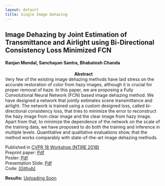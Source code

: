 ```yaml
---
layout: default
title: Single Image Dehazing
---
```


## Image Dehazing by Joint Estimation of Transmittance and Airlight using Bi-Directional Consistency Loss Minimized FCN

#### Ranjan Mondal, Sanchayan Santra, Bhabatosh Chanda
<!-- <div class="row"> -->
<!--    <div class="col-xs-6"> -->
<!--    <img src="{{ site.baseurl }}/public/haze_image/Oberfallenberg_input.jpg" alt="input image"/> -->
<!--    </div> -->
<!--    <div class="col-xs-6"> -->
<!--    <img src="results/Oberfallenberg_our.jpg" alt="output image"/> -->
<!--    </div> -->
   
<!--    <div class="col-xs-6"> -->
<!--    <img src="{{ site.baseurl }}/public/haze_image/fog_on_the_bay_input.jpg" alt="input image"/> -->
<!--    </div> -->
<!--    <div class="col-xs-6"> -->
<!--    <img src="results/fog_on_the_bay_our.jpg" alt="output image"/> -->
<!--    </div> -->
<!-- </div> -->

<center><b>Abstract</b></center>
Very few of the existing image dehazing methods have laid stress on the accurate restoration of color from hazy images, although it is crucial for proper removal of haze. In this paper, we are proposing a Fully Convolutional Neural Network (FCN) based image dehazing method. We have designed a network that jointly estimates scene transmittance and airlight. The network is trained using a custom designed loss, called bi-directional consistency loss, that tries to minimize the error to reconstruct the hazy image from clear image and the clear image from hazy image. Apart from that, to minimize the dependence of the network on the scale of the training data, we have proposed to do both the training and inference in multiple levels. Quantitative and qualitative evaluations show, that the method works comparably with state-of-the-art image dehazing methods.


Published in [CVPR 18 Workshop (NTIRE 2018)](http://openaccess.thecvf.com/content_cvpr_2018_workshops/papers/w13/Mondal_Image_Dehazing_by_CVPR_2018_paper.pdf) <br/>
Preprint paper: [Pdf](ntire18_paper.pdf) <br />
Poster: [Pdf](ntire18_poster.pdf) <br/>
Presentation Slide: [Pdf](ntire18_slide.pdf) <br/>
Code: [[Github]](https://github.com/san-santra/CVPR2018_Dehazing)

**Results:** [Uploading Soon](#)

